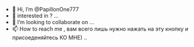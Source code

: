 - 👋 Hi, I’m @PapillonOne777
- 👀 interested in ? ...
- 💞️ I’m looking to collaborate on ...
- 📫 How to reach me , вам всего лишь нужно
нажать на эту кнопку и присоеденяйтесь КО МНЕ) ..

<!---
PapillonOne777/PapillonOne777 is a ✨ special ✨ repository because its `README.md` (this file) appears on your GitHub profile.
You can click the Preview link to take a look at your changes.
--->
